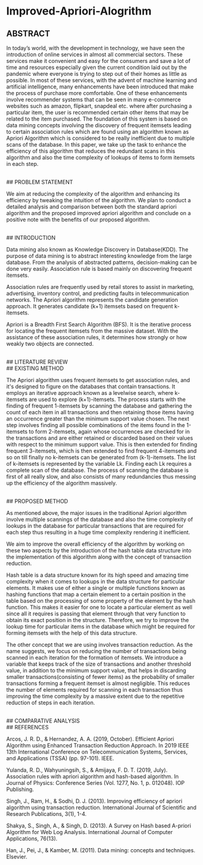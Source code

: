 # Improved-Apriori-Alogrithm

## ABSTRACT

In today’s world, with the development in technology, we have seen the introduction of online services in almost all commercial sectors. These services make it convenient and easy for the consumers and save a lot of time and resources especially given the current condition laid out by the pandemic where everyone is trying to step out of their homes as little as possible. In most of these services, with the advent of machine learning and artificial intelligence, many enhancements have been introduced that make the process of purchase more comfortable. One of these enhancements involve recommender systems that can be seen in many e-commerce websites such as amazon, flipkart, snapdeal etc. where after purchasing a particular item, the user is recommended certain other items that may be related to the item purchased. The foundation of this system is based on data mining concepts involving the discovery of frequent itemsets leading to certain association rules which are found using an algorithm known as Apriori Algorithm which is considered to be really inefficient due to multiple scans of the database. In this paper, we take up the task to enhance the efficiency of this algorithm that reduces the redundant scans in this algorithm and also the time complexity of lookups of items to form itemsets in each step.

<br>
## PROBLEM STATEMENT

We aim at reducing the complexity of the algorithm and enhancing its efficiency by tweaking the intuition of the algorithm. We plan to conduct a detailed analysis and comparison between both the standard apriori algorithm and the proposed improved apriori algorithm and conclude on a positive note with the benefits of our proposed algorithm.

<br>
## INTRODUCTION

Data  mining  also  known  as  Knowledge  Discovery  in Database(KDD).  The  purpose  of  data  mining  is  to  abstract interesting  knowledge  from  the  large  database.  From  the  analysis of  abstracted  patterns,  decision-making can  be  done  very easily. Association  rule  is  based  mainly  on  discovering  frequent itemsets.  

Association  rules  are  frequently  used  by  retail  stores  to assist  in  marketing,  advertising,  inventory  control,  and predicting faults  in  telecommunication  networks. The Apriori  algorithm  represents  the  candidate  generation approach.  It generates candidate  (k+1)  itemsets  based  on  frequent k-itemsets.  

Apriori is a  Breadth  First  Search  Algorithm  (BFS).  It is the iterative process for locating the frequent itemsets from the massive dataset. With the assistance of these association rules, it determines how strongly or how weakly two objects are connected.

<br>
## LITERATURE REVIEW

<br>
## EXISTING METHOD

The Apriori algorithm uses frequent itemsets to get association rules, and it's designed to figure on the databases that contain transactions. It employs  an  iterative  approach  known  as  a  levelwise search,  where  k-itemsets  are  used  to  explore  (k+1)-itemsets. The process starts with the finding of frequent 1-itemsets by scanning the database and gathering the count of each item in all transactions and then retaining those items having an occurrence greater than the minimum support value chosen. The next step involves finding all possible combinations of the items found in the 1-itemsets to form 2-itemsets, again whose occurrences are checked for in the transactions and are either retained or discarded based on their values with respect to the minimum support value. This is then extended for finding frequent 3-itemsets, which is then extended to find frequent 4-itemsets and so on till finally no k-itemsets can be generated from (k-1)-itemsets. The list of k-itemsets is represented by the variable Lk. Finding each Lk requires a complete scan of the database. The process of scanning the database is first of all really slow, and also consists of many redundancies thus messing up the efficiency of the algorithm massively.

<br>
## PROPOSED METHOD

As mentioned above, the major issues in the traditional Apriori algorithm involve multiple scannings of the database and also the time complexity of lookups in the database for particular transactions that are required for each step thus resulting in a huge time complexity rendering it inefficient. 

We aim to improve the overall efficiency of the algorithm by working on these two aspects by the introduction of the hash table data structure into the implementation of this algorithm along with the concept of transaction reduction.  

Hash table is a data structure known for its high speed and amazing time complexity when it comes to lookups in the data structure for particular elements. It makes use of either a single or multiple functions known as hashing functions that map a certain element to a certain position in the table based on the processing of some property of the element by the hash function. This makes it easier for one to locate a particular element as well since all it requires is passing that element through that very function to obtain its exact position in the structure. Therefore, we try to improve the lookup time for particular items in the database which might be required for forming itemsets with the help of this data structure. 

The other concept that we are using involves transaction reduction. As the name suggests, we focus on reducing the number of transactions being scanned in each iteration for the formation of itemsets. We introduce a variable that keeps track of the size of transactions and another threshold value, in addition to the minimum support value, that helps in discarding smaller transactions(consisting of fewer items) as the probability of smaller transactions forming a frequent itemset is almost negligible. This reduces the number of elements required for scanning in each transaction thus improving the time complexity by a massive extent due to the repetitive reduction of steps in each iteration. 

<br>
## COMPARATIVE ANALYSIS



<br>
## REFERENCES

Arcos, J. R. D., & Hernandez, A. A. (2019, October). Efficient Apriori Algorithm using Enhanced Transaction Reduction Approach. In 2019 IEEE 13th International Conference on Telecommunication Systems, Services, and Applications (TSSA) (pp. 97-101). IEEE.

Yulanda, R. D., Wahyuningsih, S., & Amijaya, F. D. T. (2019, July). Association rules with apriori algorithm and hash-based algorithm. In Journal of Physics: Conference Series (Vol. 1277, No. 1, p. 012048). IOP Publishing.

Singh, J., Ram, H., & Sodhi, D. J. (2013). Improving efficiency of apriori algorithm using transaction reduction. International Journal of Scientific and Research Publications, 3(1), 1-4.

Shakya, S., Singh, A., & Singh, D. (2013). A Survey on Hash based A-priori Algorithm for Web Log Analysis. International Journal of Computer Applications, 76(13).

Han, J., Pei, J., & Kamber, M. (2011). Data mining: concepts and techniques. Elsevier.
